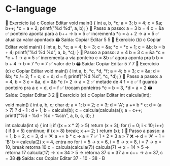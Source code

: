 # C-language

📘 Exercício (a)
c
Copiar
Editar
void main() {
  int a, b, *c;
  a = 3;
  b = 4;
  c = &a;
  b++;
  *c = a + 2;
  printf("%d %d", a, b);
}
🧠 Passo a passo:
a = 3
b = 4
c = &a ✅ ponteiro aponta para a
b++ → b = 5 ✅ incrementa
*c = a + 2 → a = 5 ✅ atualiza valor apontado
🖨️ Saída:
Copiar
Editar
5 5
📘 Exercício (b)
c
Copiar
Editar
void main() {
  int a, b, *c;
  a = 4;
  b = 3;
  c = &a;
  *c = *c + 1;
  c = &b;
  b = b + 4;
  printf("%d %d %d", a, b, *c);
}
🧠 Passo a passo:
a = 4
b = 3
c = &a
*c = *c + 1 → a = 5 ✅ incrementa a via ponteiro
c = &b ✅ agora aponta pra b
b = b + 4 → b = 7
*c = 7 ✅ valor de b
🖨️ Saída:
Copiar
Editar
5 7 7
📘 Exercício (c)
c
Copiar
Editar
void main() {
  int a, b, *c, *d, *f;
  a = 4;
  b = 3;
  c = &a;
  d = &b;
  *c /= 2;
  f = c;
  c = d;
  d = f;
  printf("%d %d", *c, *d);
}
🧠 Passo a passo:
a = 4, b = 3
c = &a, d = &b
*c /= 2 → a = 2 ✅ metade de 4
f = c ✅ f guarda ponteiro pra a
c = d, d = f ✅ trocam ponteiros
*c = b = 3, *d = a = 2
🖨️ Saída:
Copiar
Editar
3 2
📘 Exercício (d)
c
Copiar
Editar
int calcula(int);

void main() {
  int a, b, c;
  char d;
  a = 1;
  b = 2;
  c = 3;
  d = 'A';
  a += b * c;
  d = (a > 7) ? d - 1 : d + 1;
  b = calcula(b);
  c = calcula(calcula(a));
  a = c++;
  printf("%d - %d - %d - %c\n", a, b, c, d);
}

int calcula(int x) {
  int i;
  if ((x = x * 2) > 5) return (x + 3);
  for (i = 0; i < 10; i++) {
    if (i < 5) continue;
    if (x > 8) break;
    x += 2;
  }
  return (x);
}
🧠 Passo a passo:
a = 1, b = 2, c = 3, d = 'A'
a += b * c → a = 7 ✅ 1 + 2 * 3
a > 7 ❌ → d = 'A' + 1 = 'B'
b = calcula(2)
x = 4, entra no for
i = 5 → x = 6, i = 6 → x = 8, i = 7 → x = 10, break
retorna 10
c = calcula(calcula(7))
calcula(7) → x = 14 > 5 → retorna 17
calcula(17) → x = 34 > 5 → retorna 37
c = 37
a = c++ → a = 37, c = 38
🖨️ Saída:
css
Copiar
Editar
37 - 10 - 38 - B
